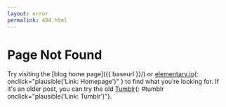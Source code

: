 ```yaml
---
layout: error
permalink: 404.html
---
```


# Page Not Found

Try visiting the [blog home page]({{ baseurl }}/) or [elementary.io](https://elementary.io){: onclick="plausible('Link: Homepage')" } to find what you’re looking for. If it's an older post, you can try the old [Tumblr](https://elementaryos.tumblr.com/){: #tumblr onclick="plausible('Link: Tumblr')"}.

<script>
document.addEventListener ('DOMContentLoaded', (event) => {
  let path = window.location.pathname.slice (1, window.location.pathname.length);
  document.getElementById ("tumblr").href += path;
})
</script>

